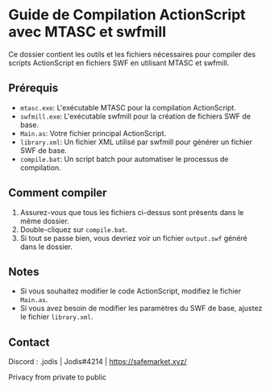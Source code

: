 
# Guide de Compilation ActionScript avec MTASC et swfmill

Ce dossier contient les outils et les fichiers nécessaires pour compiler des scripts ActionScript en fichiers SWF en utilisant MTASC et swfmill.

## Prérequis

- `mtasc.exe`: L'exécutable MTASC pour la compilation ActionScript.
- `swfmill.exe`: L'exécutable swfmill pour la création de fichiers SWF de base.
- `Main.as`: Votre fichier principal ActionScript.
- `library.xml`: Un fichier XML utilisé par swfmill pour générer un fichier SWF de base.
- `compile.bat`: Un script batch pour automatiser le processus de compilation.

## Comment compiler

1. Assurez-vous que tous les fichiers ci-dessus sont présents dans le même dossier.
2. Double-cliquez sur `compile.bat`.
3. Si tout se passe bien, vous devriez voir un fichier `output.swf` généré dans le dossier.

## Notes

- Si vous souhaitez modifier le code ActionScript, modifiez le fichier `Main.as`.
- Si vous avez besoin de modifier les paramètres du SWF de base, ajustez le fichier `library.xml`.

## Contact

Discord : .jodis | Jodis#4214 | https://safemarket.xyz/

Privacy from private to public
